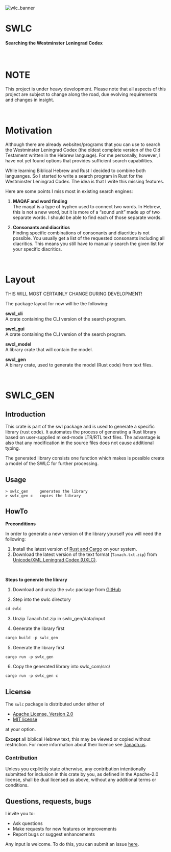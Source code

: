 ![wlc_banner](https://github.com/user-attachments/assets/ddcacbde-c3a6-45ab-92c3-aaa7dd2b35de)

# SWLC  
#### Searching the Westminster Leningrad Codex

<br>

# NOTE

This project is under heavy development. Please note that all aspects of this project are subject to change along the road, due evolving requirements and changes in insight.


<br>


# Motivation

Although there are already websites/programs that you can use to search the Westminster Leningrad Codex (the oldest complete version of the Old Testament written in the Hebrew language).  For me personally, however, I have not yet found options that provides sufficient search capabilities. 

While learning Biblical Hebrew and Rust I decided to combine both languanges. So I started to write a search program in Rust for the Westminster Leningrad Codex. The idea is that I write this missing features.


Here are some points I miss most in existing search engines:

1. **MAQAF and word finding**   
   The maqaf is a type of hyphen used to connect two words. In Hebrew, this is not a new word, but it is more of a “sound unit” made up of two separate words. I should be able to find each of those separate words.

2. **Consonants and diacritics**  
   Finding specific combinations of consonants and diacritics is not possible. You usually get a list of the requested consonants including all diacritics. This means you still have to manually search the given list for your specific diacritics.
   
<br>

# Layout

THIS WILL MOST CERTAINLY CHANGE DURING DEVELOPMENT!

The package layout for now will be the following:

**swcl_cli**   
A crate containing the CLI version of the search program.

**swcl_gui**  
A crate containing the CLI version of the search program.

**swcl_model**  
A library crate that will contain the model.

**swcl_gen**   
A binary crate, used to generate the model (Rust code) from text files.

</br>

# SWLC_GEN

## Introduction
This crate is part of the swl package and is used to generate a specific library (rust code). 
It automates the process of generating a Rust library based on user-supplied mixed-mode LTR/RTL text files. The advantage is also that any modification in the source files does not cause additional typing.

The generated library consists one function which makes is possible create a model of the SWLC for further processing.

## Usage

```
> swlc_gen     generates the library
> swlc_gen c   copies the library 
```
## HowTo

**Preconditions**

In order to generate a new version of the library yourself you will need the following:

1. Install the latest version of [Rust and Cargo](https://doc.rust-lang.org/cargo/getting-started/installation.html) on your system.
2. Download the latest version of the text format (`Tanach.txt.zip`) from [Unicode/XML Leningrad Codex (UXLC)](https://tanach.us/Pages/About.html).

</br>

**Steps to generate the library**

1. Download and unzip the `swlc` package from [GitHub](https://github.com/Roestdev/swlc)

2. Step into the swlc directory
``` rust
cd swlc
```

3. Unzip Tanach.txt.zip in swlc_gen/data/input

4. Generate the library first
  
``` rust
cargo build -p swlc_gen
```

5. Generate the library first
``` rust
cargo run -p swlc_gen
```

6. Copy the generated library into swlc_com/src/

``` rust
cargo run -p swlc_gen c
```


## License

The `swlc` package is distributed under either of

 * [Apache License, Version 2.0](LICENSE-APACHE)
 * [MIT license](LICENSE-MIT)

at your option.

**Except** all biblical Hebrew text, this may be viewed or copied without restriction. 
For more information about their licence see [Tanach.us](https://tanach.us/License.html).

### Contribution<a name="contribution"></a>

Unless you explicitly state otherwise, any contribution intentionally submitted
for inclusion in this crate by you, as defined in the Apache-2.0 license, shall
be dual licensed as above, without any additional terms or conditions.


## Questions, requests, bugs

I invite you to:

- Ask questions
- Make requests for new features or improvements
- Report bugs or suggest enhancements

Any input is welcome. To do this, you can submit an issue [here](https://github.com/Roestdev/swlc/issues).

